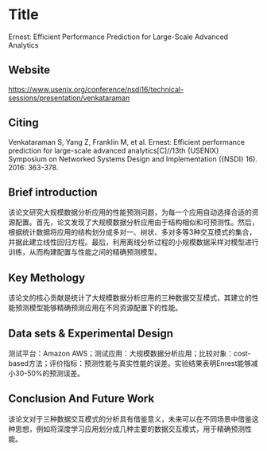 # Title

<!-- 此部分是论文标题及其引用格式，建议使用latex格式 -->
Ernest: Efficient Performance Prediction for Large-Scale Advanced Analytics

## Website

https://www.usenix.org/conference/nsdi16/technical-sessions/presentation/venkataraman

## Citing

Venkataraman S, Yang Z, Franklin M, et al. Ernest: Efficient performance prediction for large-scale advanced analytics[C]//13th {USENIX} Symposium on Networked Systems Design and Implementation ({NSDI} 16). 2016: 363-378.

## Brief introduction

<!-- 通过三五句话描述这篇文章，包括 1. 论文的应用场景；2. 论文克服已有方法的局限性；3. 论文主要的技术手段； 4. 论文的预期结果 -->
该论文研究大规模数据分析应用的性能预测问题，为每一个应用自动选择合适的资源配置。首先，论文发现了大规模数据分析应用由于结构相似和可预测性。然后，根据统计数据将应用的结构划分成多对一、树状、多对多等3种交互模式的集合，并据此建立线性回归方程。最后，利用离线分析过程的小规模数据采样对模型进行训练，从而构建配置与性能之间的精确预测模型。

## Key Methology

<!-- 分点写，论述论文中主要技术手段的实施过程 -->
该论文的核心贡献是统计了大规模数据分析应用的三种数据交互模式，其建立的性能预测模型能够精确预测应用在不同资源配置下的性能。


## Data sets & Experimental Design

<!-- 撰写实验环境的设置，实验的对象，实验的比较方面，以及实验的结果（不要列举数据，要概括谈） -->
测试平台：Amazon AWS；测试应用：大规模数据分析应用；比较对象：cost-based方法；评价指标：预测性能与真实性能的误差。实验结果表明Enrest能够减小30-50%的预测误差。


## Conclusion And Future Work

<!-- 作者或者阅读者对本文工作的总结，以及未来可能的改进方向 -->
该论文对于三种数据交互模式的分析具有借鉴意义，未来可以在不同场景中借鉴这种思想，例如将深度学习应用划分成几种主要的数据交互模式，用于精确预测性能。
